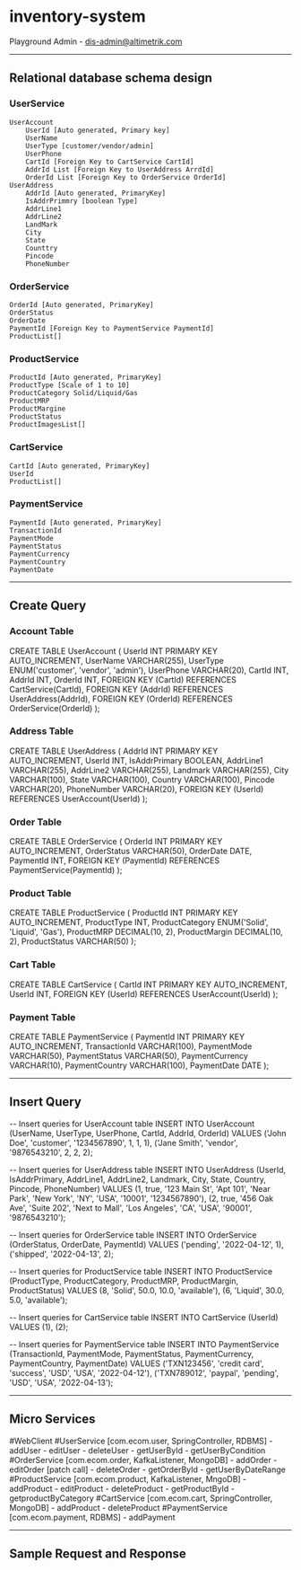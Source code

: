 # inventory-system
Playground Admin - dis-admin@altimetrik.com 

------------------------------------------------------
Relational database schema design
------------------------------------------------------

### UserService
	UserAccount
		UserId [Auto generated, Primary key]
		UserName
		UserType [customer/vendor/admin]
		UserPhone
		CartId [Foreign Key to CartService CartId]
		AddrId List [Foreign Key to UserAddress ArrdId]
		OrderId List [Foreign Key to OrderService OrderId]
	UserAddress
		AddrId [Auto generated, PrimaryKey]
		IsAddrPrimmry [boolean Type]
		AddrLine1
		AddrLine2
		LandMark
		City
		State
		Counttry
		Pincode
		PhoneNumber

### OrderService
	OrderId [Auto generated, PrimaryKey]
	OrderStatus
	OrderDate
	PaymentId [Foreign Key to PaymentService PaymentId]
	ProductList[]
	
### ProductService
	ProductId [Auto generated, PrimaryKey]
	ProductType [Scale of 1 to 10]
	ProductCategory Solid/Liquid/Gas
	ProductMRP
	ProductMargine	
	ProductStatus
	ProductImagesList[]

### CartService
	CartId [Auto generated, PrimaryKey]
	UserId
	ProductList[]
	
### PaymentService
	PaymentId [Auto generated, PrimaryKey]
	TransactionId
	PaymentMode
	PaymentStatus
	PaymentCurrency
	PaymentCountry
	PaymentDate

------------------------------------------------------
Create Query
------------------------------------------------------

### Account Table
CREATE TABLE UserAccount (
    UserId INT PRIMARY KEY AUTO_INCREMENT,
    UserName VARCHAR(255),
    UserType ENUM('customer', 'vendor', 'admin'),
    UserPhone VARCHAR(20),
    CartId INT,
    AddrId INT,
    OrderId INT,
    FOREIGN KEY (CartId) REFERENCES CartService(CartId),
    FOREIGN KEY (AddrId) REFERENCES UserAddress(AddrId),
    FOREIGN KEY (OrderId) REFERENCES OrderService(OrderId)
);

### Address Table
CREATE TABLE UserAddress (
    AddrId INT PRIMARY KEY AUTO_INCREMENT,
    UserId INT,
    IsAddrPrimary BOOLEAN,
    AddrLine1 VARCHAR(255),
    AddrLine2 VARCHAR(255),
    Landmark VARCHAR(255),
    City VARCHAR(100),
    State VARCHAR(100),
    Country VARCHAR(100),
    Pincode VARCHAR(20),
    PhoneNumber VARCHAR(20),
    FOREIGN KEY (UserId) REFERENCES UserAccount(UserId)
);

### Order Table
CREATE TABLE OrderService (
    OrderId INT PRIMARY KEY AUTO_INCREMENT,
    OrderStatus VARCHAR(50),
    OrderDate DATE,
    PaymentId INT,
    FOREIGN KEY (PaymentId) REFERENCES PaymentService(PaymentId)
);

### Product Table 
CREATE TABLE ProductService (
    ProductId INT PRIMARY KEY AUTO_INCREMENT,
    ProductType INT,
    ProductCategory ENUM('Solid', 'Liquid', 'Gas'),
    ProductMRP DECIMAL(10, 2),
    ProductMargin DECIMAL(10, 2),
    ProductStatus VARCHAR(50)
);

### Cart Table
CREATE TABLE CartService (
    CartId INT PRIMARY KEY AUTO_INCREMENT,
    UserId INT,
    FOREIGN KEY (UserId) REFERENCES UserAccount(UserId)
);


### Payment Table
CREATE TABLE PaymentService (
    PaymentId INT PRIMARY KEY AUTO_INCREMENT,
    TransactionId VARCHAR(100),
    PaymentMode VARCHAR(50),
    PaymentStatus VARCHAR(50),
    PaymentCurrency VARCHAR(10),
    PaymentCountry VARCHAR(100),
    PaymentDate DATE
);

------------------------------------------------------
Insert Query
------------------------------------------------------
-- Insert queries for UserAccount table
INSERT INTO UserAccount (UserName, UserType, UserPhone, CartId, AddrId, OrderId) 
VALUES ('John Doe', 'customer', '1234567890', 1, 1, 1),
       ('Jane Smith', 'vendor', '9876543210', 2, 2, 2);

-- Insert queries for UserAddress table
INSERT INTO UserAddress (UserId, IsAddrPrimary, AddrLine1, AddrLine2, Landmark, City, State, Country, Pincode, PhoneNumber) 
VALUES (1, true, '123 Main St', 'Apt 101', 'Near Park', 'New York', 'NY', 'USA', '10001', '1234567890'),
       (2, true, '456 Oak Ave', 'Suite 202', 'Next to Mall', 'Los Angeles', 'CA', 'USA', '90001', '9876543210');

-- Insert queries for OrderService table
INSERT INTO OrderService (OrderStatus, OrderDate, PaymentId) 
VALUES ('pending', '2022-04-12', 1),
       ('shipped', '2022-04-13', 2);

-- Insert queries for ProductService table
INSERT INTO ProductService (ProductType, ProductCategory, ProductMRP, ProductMargin, ProductStatus) 
VALUES (8, 'Solid', 50.0, 10.0, 'available'),
       (6, 'Liquid', 30.0, 5.0, 'available');

-- Insert queries for CartService table
INSERT INTO CartService (UserId) 
VALUES (1),
       (2);

-- Insert queries for PaymentService table
INSERT INTO PaymentService (TransactionId, PaymentMode, PaymentStatus, PaymentCurrency, PaymentCountry, PaymentDate) 
VALUES ('TXN123456', 'credit card', 'success', 'USD', 'USA', '2022-04-12'),
       ('TXN789012', 'paypal', 'pending', 'USD', 'USA', '2022-04-13');

------------------------------------------------------
Micro Services
------------------------------------------------------
#WebClient
#UserService [com.ecom.user, SpringController, RDBMS]
	- addUser
	- editUser
	- deleteUser
	- getUserById
	- getUserByCondition
#OrderService [com.ecom.order, KafkaListener, MongoDB]
	- addOrder
	- editOrder [patch call]
	- deleteOrder
	- getOrderById
	- getUserByDateRange
#ProductService [com.ecom.product, KafkaListener, MngoDB]
	- addProduct
	- editProduct
	- deleteProduct
	- getProductById
	- getproductByCategory
#CartService [com.ecom.cart, SpringController, MongoDB]
	- addProduct
	- deleteProduct
#PaymentService [com.ecom.payment, RDBMS]
	- addPayment

------------------------------------------------------
Sample Request and Response
------------------------------------------------------


